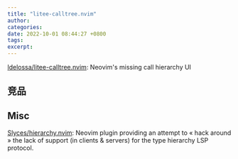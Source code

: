 ```yaml
---
title: "litee-calltree.nvim"
author: 
categories: 
date: 2022-10-01 08:44:27 +0800
tags: 
excerpt: 
---
```



[ldelossa/litee-calltree.nvim](https://github.com/ldelossa/litee-calltree.nvim): Neovim's missing call hierarchy UI


## 竞品



## Misc

[Slyces/hierarchy.nvim](https://github.com/Slyces/hierarchy.nvim): Neovim plugin providing an attempt to « hack around » the lack of support (in clients & servers) for the type hierarchy LSP protocol.



